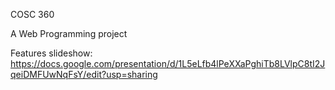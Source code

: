 COSC 360

A Web Programming project

Features slideshow: 
https://docs.google.com/presentation/d/1L5eLfb4lPeXXaPghiTb8LVlpC8tI2JqeiDMFUwNqFsY/edit?usp=sharing
